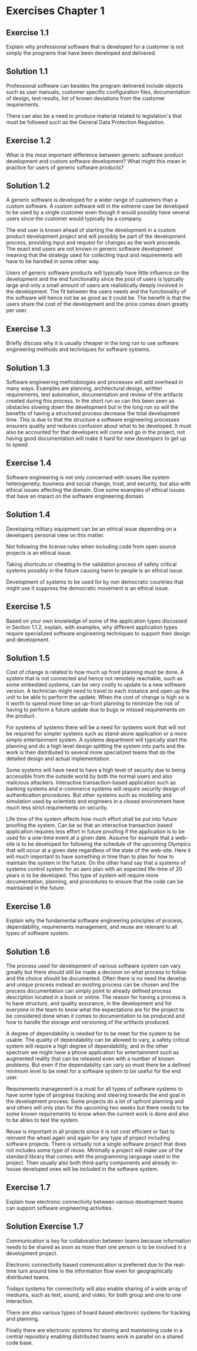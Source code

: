 # Exercises Chapter 1

## Exercise 1.1

Explain why professional software that is developed for a customer is not simply the programs that have been developed and delivered.

## Solution 1.1

Professional software can besides the program delivered include objects such as user manuals, customer specific configuration files, documentation of design, test results, list of known deviations from the customer requirements.

There can also be a need to produce material related to legislation's that must be followed such as the General Data Protection Regulation.

## Exercise 1.2

What is the most important difference between generic software product development and custom software development? What might this mean in practice for users of generic software products?  

## Solution 1.2

A generic software is developed for a wider range of customers than a custom software. A custom software will in the extreme case be developed to be used by a single customer even though it would possibly have several users since the customer would typically be a company.

The end user is known ahead of starting the development in a custom product development project and will possibly be part of the development process, providing input and request for changes as the work proceeds. The exact end users are not known in generic software development meaning that the strategy used for collecting input and requirements will have to be handled in some other way.

Users of generic software products will typically have little influence on the development and the end functionality since the pool of users is typically large and only a small amount of users are realistically deeply involved in the development. The fit between the users needs and the functionality of the software will hence not be as good as it could be. The benefit is that the users share the cost of the development and the price comes down greatly per user.

## Exercise 1.3

Briefly discuss why it is usually cheaper in the long run to use software engineering methods and techniques for software systems.

## Solution 1.3

Software engineering methodologies and processes will add overhead in many ways. Examples are planning, architectural design, written requirements, test automation, documentation and review of the artifacts created during this process. In the short run so can this been seen as obstacles slowing down the development but in the long run so will the benefits of having a structured process decrease the total development time. This is due to that the structure a software engineering processes ensurers quality and reduces confusion about what to be developed. It must also be accounted for that developers will come and go in the project, not having good documentation will make it hard for new developers to get up to speed.

## Exercise 1.4

Software engineering is not only concerned with issues like system heterogeneity, business and social change, trust, and security, but also with ethical issues affecting the domain. Give some examples of ethical issues that have an impact on the software engineering domain.

## Solution 1.4

Developing military equipment can be an ethical issue depending on a developers personal view on this matter.

Not following the license rules when including code from open source projects is an ethical issue.

Taking shortcuts or cheating in the validation process of safety critical systems possibly in the future causing harm to people is an ethical issue.

Development of systems to be used for by non democratic countries that might use it suppress the democratic movement is an ethical issue.

## Exercise 1.5

Based on your own knowledge of some of the application types discussed in Section 1.1.2, explain, with examples, why different application types require specialized software engineering techniques to support their design and development.

## Solution 1.5

Cost of change is related to how much up front planning must be done. A system that is not connected and hence not remotely reachable, such as some embedded systems, can be very costly to update to a new software version. A technician might need to travel to each instance and open up the unit to be able to perform the update. When the cost of change is high so is it worth to spend more time on up-front planning to minimize the risk of having to perform a future update due to bugs or missed requirements on the product.

For systems of systems there will be a need for systems work that will not be required for simpler systems such as stand-alone application or a more simple entertainment system. A systems department will typically start the planning and do a high level design splitting the system into parts and the work is then distributed to several more specialized teams that do the detailed design and actual implementation.

Some systems will have need to have a high level of security due to being accessible from the outside world by both the normal users and also malicious attackers. Interactive transaction-based application such as banking systems and e-commerce systems will require security design of authentication procedures. But other systems such as modeling and simulation used by scientists and engineers in a closed environment have much less strict requirements on security.

Life time of the system affects how much effort shall be put into future proofing the system. Can be so that an  interactive transaction based application requires less effort in future proofing if the application is to be used for a one-time event at a given date. Assume for example that a web-site is to be developed for following the schedule of the upcoming Olympics that will occur at a given date regardless of the state of the web-site. Here it will much important to have something in time than to plan for how to maintain the system in the future. On the other hand say that a systems of systems control system for an aero plan with an expected life-time of 20 years is to be developed. This type of system will require more documentation, planning, and procedures to ensure that the code can be maintained in the future.

## Exercise 1.6

Explain why the fundamental software engineering principles of process, dependability, requirements management, and reuse are relevant to all types of software system.

## Solution 1.6

The process used for development of various software system can vary greatly but there should still be made a decision on what process to follow and the choice should be documented. Often there is no need the develop and unique process instead an existing process can be chosen and the process documentation can simply point to already defined process description located in a book or online. The reason for having a process is to have structure, and quality assurance, in the development and for everyone in the team to know what the expectations are for the project to be considered done when it comes to documentation to be produced and how to handle the storage and versioning of the artifacts produced.

A degree of dependability is needed for to be meet for the system to be usable. The quality of dependability can be allowed to vary, a safety critical system will require a high degree of dependability, and in the other spectrum we might have a phone application for entertainment such as augmented reality that can be released even with a number of known problems. But even if the dependability can vary so must there be a defined minimum level to be meet for a software system to be useful for the end user.

Requirements management is a must for all types of software systems to have some type of progress tracking and steering towards the end goal in the development process. Some projects do a lot of upfront planning and and others will only plan for the upcoming two weeks but there needs to be some known requirements to know when the current work is done and also to be ables to test the system.

Reuse is important in all projects since it is not cost efficient or fast to reinvent the wheel again and again for any type of project including software projects. There is virtually not a single software project that does not includes some type of reuse. Minimally a project will make use of the standard library that comes with the programming language used in the project. Then usually also both third-party components and already in-house developed ones will be included in the software system.

## Exercise 1.7

Explain how electronic connectivity between various development teams can support software engineering activities.

## Solution Exercise 1.7

Communication is key for collaboration between teams because information needs to be shared as soon as more than one person is to be involved in a development project.

Electronic connectivity based communication is preferred due to the real-time turn around time in the information flow even for geographically distributed teams.

Todays systems for connectivity will also enable sharing of a wide array of mediums, such as text, sound, and video, for both group and one to one interaction.

There are also various types of board based electronic systems for tracking and planning.

Finally there are electronic systems for storing and maintaining code in a central repository enabling distributed teams work in parallel on a shared code base.
